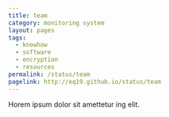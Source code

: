 ```yaml
---
title: team
category: monitoring system
layout: pages
tags:
  - knowhow
  - software
  - encryption
  - resources
permalink: /status/team
pagelink: http://eq19.github.io/status/team
---
```

Horem ipsum dolor sit amettetur ing elit. 
